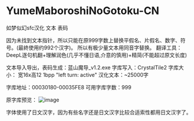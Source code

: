 # YumeMaboroshiNoGotoku-CN
如梦似幻sfc汉化 文本 表码

因为未找到文本指针，所以只能在原999字数上替换平假名、片假名、数字、符号。(最終使用约992个汉字)。
所以有极少量文本用同音字替换。
翻译工具：DeepL逐句机翻+理解润色(几乎不懂日语,介意的慎用)+精简(不能超过原文长度)

文本导入导出，表码生成：蓝山魔导_v1.2.exe
字库写入：CrystalTile2
字库大小： 宽16x高12 1bpp "left turn: active"
汉化文本：~25000字

字库地址：00030180-00035FE8
可用字库字数：999

原字库预览：
![image](https://user-images.githubusercontent.com/21074119/159101750-40e66063-2893-4f4c-991a-6c5b30922d4a.png)

字体使用了日文汉字，因为有些名字还是日文汉字比较合适索性都用日文汉字了。
